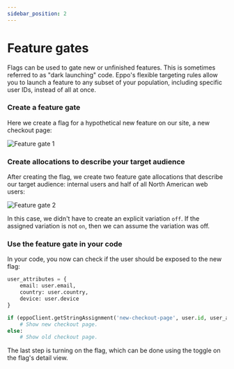 ```yaml
---
sidebar_position: 2
---
```


# Feature gates

Flags can be used to gate new or unfinished features. This is sometimes referred to as "dark launching" code. Eppo's flexible targeting rules allow you to launch a feature to any subset of your population, including specific user IDs, instead of all at once.

### Create a feature gate

Here we create a flag for a hypothetical new feature on our site, a new checkout page:

![Feature gate 1](/img/feature-flagging/feature-gate-1.png)

### Create allocations to describe your target audience

After creating the flag, we create two feature gate allocations that describe our target audience: internal users and half of all North American web users:

![Feature gate 2](/img/feature-flagging/feature-gate-2.png)

In this case, we didn't have to create an explicit variation `off`. If the
assigned variation is not `on`, then we can assume the variation was off.

### Use the feature gate in your code

In your code, you now can check if the user should be exposed to the new flag:

```python
user_attributes = {
    email: user.email,
    country: user.country,
    device: user.device
}

if (eppoClient.getStringAssignment('new-checkout-page', user.id, user_attributes, 'off') == 'on'):
    # Show new checkout page.
else:
    # Show old checkout page.
```

The last step is turning on the flag, which can be done using the toggle on the flag's detail view.
